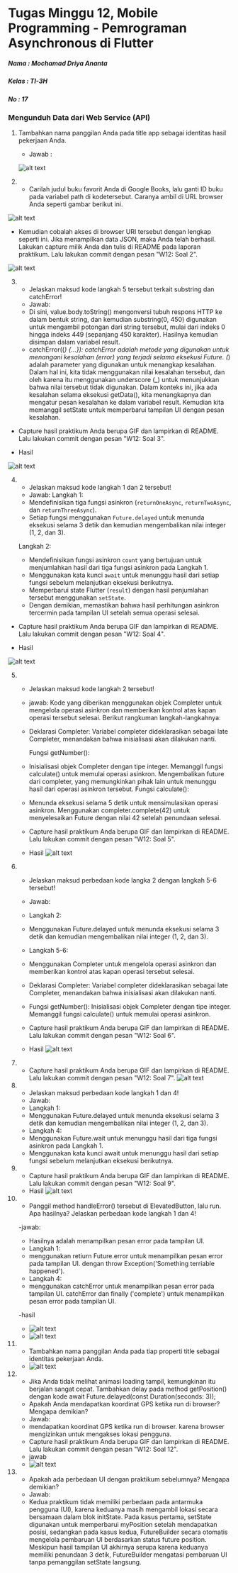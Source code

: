 # Tugas Minggu 12, Mobile Programming - Pemrograman Asynchronous di Flutter

##### Nama  : Mochamad Driya Ananta
##### Kelas : TI-3H
##### No    : 17

### Mengunduh Data dari Web Service (API)

 1. Tambahkan nama panggilan Anda pada title app sebagai identitas hasil pekerjaan Anda.
    - Jawab :

    ![alt text](docs/p1-soal-1.png)

 2.  - Carilah judul buku favorit Anda di Google Books, lalu ganti ID buku pada variabel path di kodetersebut. Caranya ambil di URL browser Anda seperti gambar berikut ini.

![alt text](docs/p1-soal-2-a.png)

- Kemudian cobalah akses di browser URI tersebut dengan lengkap seperti ini. Jika menampilkan data JSON, maka Anda telah berhasil. Lakukan capture milik Anda dan tulis di README pada laporan praktikum. Lalu lakukan commit dengan pesan "W12: Soal 2".

![alt text](docs/p1-soal-2-a.png)


3.  - Jelaskan maksud kode langkah 5 tersebut   terkait substring dan catchError!
    - Jawab: 
    -   Di sini, value.body.toString() mengonversi tubuh respons HTTP ke dalam bentuk string, dan kemudian substring(0, 450) digunakan untuk mengambil potongan dari string tersebut, mulai dari indeks 0 hingga indeks 449 (sepanjang 450 karakter). Hasilnya kemudian disimpan dalam variabel result.
    - catchError((_) {...}):
    catchError adalah metode yang digunakan untuk menangani kesalahan (error) yang terjadi selama eksekusi Future.
    (_) adalah parameter yang digunakan untuk menangkap kesalahan. Dalam hal ini, kita tidak menggunakan nilai kesalahan tersebut, dan oleh karena itu menggunakan underscore (_) untuk menunjukkan bahwa nilai tersebut tidak digunakan.
    Dalam konteks ini, jika ada kesalahan selama eksekusi getData(), kita menangkapnya dan mengatur pesan kesalahan ke dalam variabel result. Kemudian kita memanggil setState untuk memperbarui tampilan UI dengan pesan kesalahan.
- Capture hasil praktikum Anda berupa GIF dan lampirkan di README. Lalu lakukan commit dengan pesan "W12: Soal 3".

- Hasil

![alt text](docs/p1-soal-3.gif)


4. - Jelaskan maksud kode langkah 1 dan 2 tersebut!
    - Jawab:
    Langkah 1:
    - Mendefinisikan tiga fungsi asinkron (`returnOneAsync`, `returnTwoAsync`, dan `returnThreeAsync`).
    - Setiap fungsi menggunakan `Future.delayed` untuk menunda eksekusi selama 3 detik dan kemudian mengembalikan nilai integer (1, 2, dan 3).

    Langkah 2:
    - Mendefinisikan fungsi asinkron `count` yang bertujuan untuk menjumlahkan hasil dari tiga fungsi asinkron pada Langkah 1.
    - Menggunakan kata kunci `await` untuk menunggu hasil dari setiap fungsi sebelum melanjutkan eksekusi berikutnya.
    - Memperbarui state Flutter (`result`) dengan hasil penjumlahan tersebut menggunakan `setState`.
    - Dengan demikian, memastikan bahwa hasil perhitungan asinkron tercermin pada tampilan UI setelah semua operasi selesai.

- Capture hasil praktikum Anda berupa GIF dan lampirkan di README. Lalu lakukan commit dengan pesan "W12: Soal 4".

- Hasil

![alt text](docs/p2-soal-1.gif)

5. - Jelaskan maksud kode langkah 2 tersebut!
    - jawab:
    Kode yang diberikan menggunakan objek Completer untuk mengelola operasi asinkron dan memberikan kontrol atas kapan operasi tersebut selesai. Berikut rangkuman langkah-langkahnya:

    - Deklarasi Completer: Variabel completer dideklarasikan sebagai late Completer, menandakan bahwa inisialisasi akan dilakukan nanti.

        Fungsi getNumber():

    - Inisialisasi objek Completer dengan tipe integer.
    Memanggil fungsi calculate() untuk memulai operasi asinkron.
    Mengembalikan future dari completer, yang memungkinkan pihak lain untuk menunggu hasil dari operasi asinkron tersebut.
    Fungsi calculate():

    - Menunda eksekusi selama 5 detik untuk mensimulasikan operasi asinkron.
    Menggunakan completer.complete(42) untuk menyelesaikan Future dengan nilai 42 setelah penundaan selesai.

    - Capture hasil praktikum Anda berupa GIF dan lampirkan di README. Lalu lakukan commit dengan pesan "W12: Soal 5".

    - Hasil
    ![alt text](docs/p3-soal-1.gif)

6.  - Jelaskan maksud perbedaan kode langka 2 dengan langkah 5-6 tersebut!
    - Jawab:
    - Langkah 2:
    - Menggunakan Future.delayed untuk menunda eksekusi selama 3 detik dan kemudian mengembalikan nilai integer (1, 2, dan 3).
    - Langkah 5-6:
    - Menggunakan Completer untuk mengelola operasi asinkron dan memberikan kontrol atas kapan operasi tersebut selesai.
    - Deklarasi Completer: Variabel completer dideklarasikan sebagai late Completer, menandakan bahwa inisialisasi akan dilakukan nanti.
    - Fungsi getNumber():
    Inisialisasi objek Completer dengan tipe integer.
    Memanggil fungsi calculate() untuk memulai operasi asinkron.

    - Capture hasil praktikum Anda berupa GIF dan lampirkan di README. Lalu lakukan commit dengan pesan "W12: Soal 6".

    - Hasil
    ![alt text](docs/p3-soal-1.gif)
    
7. - Capture hasil praktikum Anda berupa GIF dan lampirkan di README. Lalu lakukan commit dengan pesan "W12: Soal 7".
    ![alt text](docs/p4-soal-7.gif)

8.  - Jelaskan maksud perbedaan kode langkah 1 dan 4!
    - Jawab:
    - Langkah 1:
    - Menggunakan Future.delayed untuk menunda eksekusi selama 3 detik dan kemudian mengembalikan nilai integer (1, 2, dan 3).
    - Langkah 4:
    - Menggunakan Future.wait untuk menunggu hasil dari tiga fungsi asinkron pada Langkah 1.
    - Menggunakan kata kunci await untuk menunggu hasil dari setiap fungsi sebelum melanjutkan eksekusi berikutnya. 
9.  - Capture hasil praktikum Anda berupa GIF dan lampirkan di README. Lalu lakukan commit dengan pesan "W12: Soal 9".
    - Hasil
    ![alt text](docs/p5-soal-9.gif)

10. - Panggil method handleError() tersebut di ElevatedButton, lalu run. Apa hasilnya? Jelaskan perbedaan kode langkah 1 dan 4!

    -jawab:
    - Hasilnya adalah menampilkan pesan error pada tampilan UI.
    - Langkah 1:
    - menggunakan retiurn Future.error untuk menampilkan pesan error pada tampilan UI. dengan throw Exception('Something terriable happened').
    - Langkah 4:
    - menggunakan catchError untuk menampilkan pesan error pada tampilan UI. catchError dan finally ('complete') untuk menampilkan pesan error pada tampilan UI.

    -hasil
    - ![alt text](docs/p5-soal-9.gif)
    - ![alt text](docs/p5-soal-10.png)

11. - Tambahkan nama panggilan Anda pada tiap properti title sebagai identitas pekerjaan Anda.
    - ![alt text](docs/p6-soal-11.png)

12. - Jika Anda tidak melihat animasi loading tampil, kemungkinan itu berjalan sangat cepat. Tambahkan delay pada method getPosition() dengan kode await Future.delayed(const Duration(seconds: 3));
    - Apakah Anda mendapatkan koordinat GPS ketika run di browser? Mengapa demikian?
    - Jawab:
    - mendapatkan koordinat GPS ketika run di browser. karena browser mengizinkan untuk mengakses lokasi pengguna.
    - Capture hasil praktikum Anda berupa GIF dan lampirkan di README. Lalu lakukan commit dengan pesan "W12: Soal 12".
    - jawab
    - ![alt text](docs/p6-soal-12.png)

13. - Apakah ada perbedaan UI dengan praktikum sebelumnya? Mengapa demikian?
    -  Jawab:
    - Kedua praktikum tidak memiliki perbedaan pada antarmuka pengguna (UI), karena keduanya masih mengambil lokasi secara bersamaan dalam blok initState. Pada kasus pertama, setState digunakan untuk memperbarui myPosition setelah mendapatkan posisi, sedangkan pada kasus kedua, FutureBuilder secara otomatis mengelola pembaruan UI berdasarkan status future position. Meskipun hasil tampilan UI akhirnya serupa karena keduanya memiliki penundaan 3 detik, FutureBuilder mengatasi pembaruan UI tanpa pemanggilan setState langsung.


